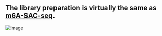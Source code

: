 ## The library preparation is virtually the same as [m6A-SAC-seq](https://www.nature.com/articles/s41587-022-01243-z).
![image](https://github.com/CTLife/Sequencing_DNA_RNA_Protein/tree/main/RNA_cfRNA-Seq/IMG/library_construction.png)
